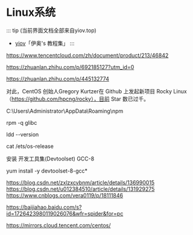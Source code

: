 # Linux系统

::: tip (当前界面文档全部来自yiov.top) 
* [yiov](https://yiov.top/)「伊奥's 教程集」
:::


https://www.tencentcloud.com/zh/document/product/213/46842

https://zhuanlan.zhihu.com/p/692185127?utm_id=0


https://zhuanlan.zhihu.com/p/445132774

对此，CentOS 创始人Gregory Kurtzer在 Github 上发起新项目 Rocky Linux（https://github.com/hpcng/rocky），目前 Star 数已过千。





C:\Users\Administrator\AppData\Roaming\npm



rpm -q glibc


ldd --version


cat /ets/os-release


安装 开发工具集(Devtoolset) GCC-8

yum install -y devtoolset-8-gcc*

https://blog.csdn.net/zxlzxcvbnm/article/details/136990015
https://blog.csdn.net/u012384510/article/details/131929275
https://www.cnblogs.com/vera0119/p/18111846


https://baijiahao.baidu.com/s?id=1726423980119026076&wfr=spider&for=pc


https://mirrors.cloud.tencent.com/centos/